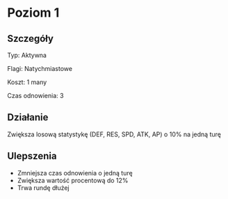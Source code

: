 # Poziom 1

## Szczegóły

Typ: Aktywna

Flagi: Natychmiastowe

Koszt: 1 many

Czas odnowienia: 3

## Działanie

Zwiększa losową statystykę (DEF, RES, SPD, ATK, AP) o 10% na jedną turę

## Ulepszenia

* Zmniejsza czas odnowienia o jedną turę
* Zwiększa wartość procentową do 12%
* Trwa rundę dłużej
